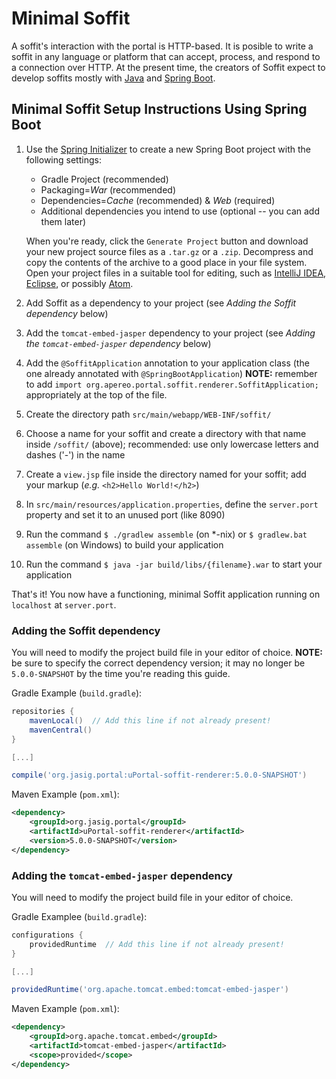 
# Minimal Soffit

A soffit's interaction with the portal is HTTP-based.  It is posible to write a
soffit in any language or platform that can accept, process, and respond to a
connection over HTTP.  At the present time, the creators of Soffit expect to
develop soffits mostly with [Java][] and [Spring Boot][].

## Minimal Soffit Setup Instructions Using Spring Boot

1.  Use the [Spring Initializer][] to create a new Spring Boot project with the
    following settings:
    * Gradle Project (recommended)
    * Packaging=*War* (recommended)
    * Dependencies=*Cache* (recommended) & *Web* (required)
    * Additional dependencies you intend to use (optional -- you can add them
      later)

    When you're ready, click the `Generate Project` button and download your new
    project source files as a `.tar.gz` or a `.zip`.  Decompress and copy the
    contents of the archive to a good place in your file system.  Open your
    project files in a suitable tool for editing, such as [IntelliJ IDEA][],
    [Eclipse][], or possibly [Atom][].
2.  Add Soffit as a dependency to your project (see _Adding the Soffit dependency_
    below)
3.  Add the `tomcat-embed-jasper` dependency to your project (see _Adding the
    `tomcat-embed-jasper` dependency_ below)
4.  Add the `@SoffitApplication` annotation to your application class (the one
    already annotated with `@SpringBootApplication`) **NOTE:**  remember to add
    `import org.apereo.portal.soffit.renderer.SoffitApplication;` appropriately
    at the top of the file.
5.  Create the directory path `src/main/webapp/WEB-INF/soffit/`
6.  Choose a name for your soffit and create a directory with that name inside
    `/soffit/` (above);  recommended:  use only lowercase letters and dashes
    ('-') in the name
7.  Create a `view.jsp` file inside the directory named for your soffit;  add
    your markup (_e.g._ `<h2>Hello World!</h2>`)
8.  In `src/main/resources/application.properties`, define the `server.port`
    property and set it to an unused port (like 8090)
9.  Run the command `$ ./gradlew assemble` (on \*-nix) or `$ gradlew.bat assemble`
    (on Windows) to build your application
10. Run the command `$ java -jar build/libs/{filename}.war` to start your
    application

That's it!  You now have a functioning, minimal Soffit application running on
`localhost` at `server.port`.

### Adding the Soffit dependency

You will need to modify the project build file in your editor of choice.
**NOTE:**  be sure to specify the correct dependency version;  it may no
longer be `5.0.0-SNAPSHOT` by the time you're reading this guide.

Gradle Example (`build.gradle`):

``` gradle
repositories {
    mavenLocal()  // Add this line if not already present!
    mavenCentral()
}

[...]

compile('org.jasig.portal:uPortal-soffit-renderer:5.0.0-SNAPSHOT')
```

Maven Example (`pom.xml`):

``` xml
<dependency>
    <groupId>org.jasig.portal</groupId>
    <artifactId>uPortal-soffit-renderer</artifactId>
    <version>5.0.0-SNAPSHOT</version>
</dependency>
```

### Adding the `tomcat-embed-jasper` dependency

You will need to modify the project build file in your editor of choice.

Gradle Examplee (`build.gradle`):

``` gradle
configurations {
    providedRuntime  // Add this line if not already present!
}

[...]

providedRuntime('org.apache.tomcat.embed:tomcat-embed-jasper')
```

Maven Example (`pom.xml`):

``` xml
<dependency>
    <groupId>org.apache.tomcat.embed</groupId>
    <artifactId>tomcat-embed-jasper</artifactId>
    <scope>provided</scope>
</dependency>
```

[Java]: http://www.oracle.com/technetwork/java/index.html
[Spring Boot]: http://projects.spring.io/spring-boot/
[Spring Initializer]: https://start.spring.io/
[IntelliJ IDEA]: https://www.jetbrains.com/idea/
[Eclipse]: https://eclipse.org/ide/
[Atom]: https://atom.io/
